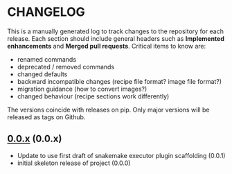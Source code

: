 # CHANGELOG

This is a manually generated log to track changes to the repository for each release.
Each section should include general headers such as **Implemented enhancements**
and **Merged pull requests**. Critical items to know are:

 - renamed commands
 - deprecated / removed commands
 - changed defaults
 - backward incompatible changes (recipe file format? image file format?)
 - migration guidance (how to convert images?)
 - changed behaviour (recipe sections work differently)

The versions coincide with releases on pip. Only major versions will be released as tags on Github.

## [0.0.x](https://github.com/snakemake/snakemake-executor-kueue/tree/main) (0.0.x)
 - Update to use first draft of snakemake executor plugin scaffolding (0.0.1)
 - initial skeleton release of project (0.0.0)
